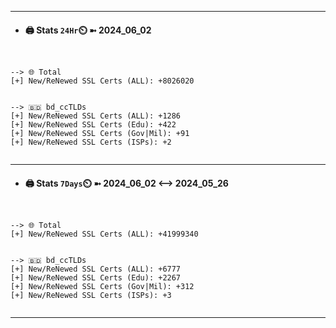 

---
- #### 🖨️ **Stats** `24Hr`⏲️ ➼ 2024_06_02
```console


--> 🌐 Total
[+] New/ReNewed SSL Certs (ALL): +8026020


--> 🇧🇩 bd_ccTLDs
[+] New/ReNewed SSL Certs (ALL): +1286
[+] New/ReNewed SSL Certs (Edu): +422
[+] New/ReNewed SSL Certs (Gov|Mil): +91
[+] New/ReNewed SSL Certs (ISPs): +2


```

---
- #### 🖨️ **Stats** `7Days`⏲️ ➼ 2024_06_02 <--> 2024_05_26
```console


--> 🌐 Total
[+] New/ReNewed SSL Certs (ALL): +41999340


--> 🇧🇩 bd_ccTLDs
[+] New/ReNewed SSL Certs (ALL): +6777
[+] New/ReNewed SSL Certs (Edu): +2267
[+] New/ReNewed SSL Certs (Gov|Mil): +312
[+] New/ReNewed SSL Certs (ISPs): +3


```

---


